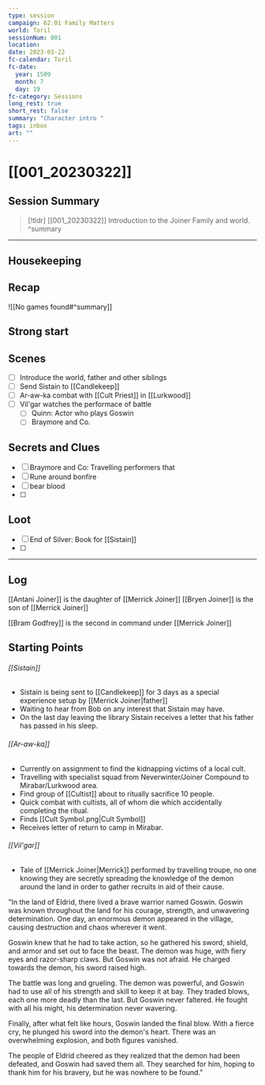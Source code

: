 ```yaml
---
type: session
campaign: 62.01 Family Matters
world: Toril
sessionNum: 001
location: 
date: 2023-03-22
fc-calendar: Toril
fc-date:
  year: 1509
  month: 7
  day: 19
fc-category: Sessions
long_rest: true
short_rest: false
summary: "Character intro "
tags: inbox
art: ""
---
```

# [[001_20230322]]

## Session Summary

> [!tldr] [[001_20230322]]
>  Introduction to the Joiner Family and world.
>  ^summary

---

## Housekeeping



## Recap

![[No games found#^summary]]

## Strong start

> 

## Scenes

- [ ] Introduce the world, father and other siblings
- [ ] Send Sistain to [[Candlekeep]] 
- [ ] Ar-aw-ka combat with [[Cult Priest]] in [[Lurkwood]]
- [ ] Vil'gar watches the performace of battle
	- [ ] Quinn: Actor who plays Goswin
	- [ ] Braymore and Co.

## Secrets and Clues

- [ ] Braymore and Co: Travelling performers that 
- [ ] Rune around bonfire
- [ ] bear blood
- [ ] 

## Loot

- [ ] End of Silver: Book for [[Sistain]]
- [ ] 

---

## Log

[[Antani Joiner]] is the daughter of [[Merrick Joiner]]
[[Bryen Joiner]] is the son of [[Merrick Joiner]]

[[Bram Godfrey]] is the second in command under [[Merrick Joiner]]

## Starting Points ##
###### [[Sistain]]
 - Sistain is being sent to [[Candlekeep]] for 3 days as a special experience setup by [[Merrick Joiner|father]]
 - Waiting to hear from Bob on any interest that Sistain may have.
 - On the last day leaving the library Sistain receives a letter that his father has passed in his sleep.

###### [[Ar-aw-ka]]
 - Currently on assignment to find the kidnapping victims of a local cult.
 - Travelling with specialist squad from Neverwinter/Joiner Compound to Mirabar/Lurkwood area.
 - Find group of [[Cultist]] about to ritually sacrifice 10 people.
 - Quick combat with cultists, all of whom die which accidentally completing the ritual.
 - Finds [[Cult Symbol.png|Cult Symbol]]
 - Receives letter of return to camp in Mirabar.

###### [[Vil'gar]]
 - Tale of [[Merrick Joiner|Merrick]] performed by travelling troupe, no one knowing they are secretly spreading the knowledge of the demon around the land in order to gather recruits in aid of their cause.

"In the land of Eldrid, there lived a brave warrior named Goswin. Goswin was known throughout the land for his courage, strength, and unwavering determination. One day, an enormous demon appeared in the village, causing destruction and chaos wherever it went.

Goswin knew that he had to take action, so he gathered his sword, shield, and armor and set out to face the beast. The demon was huge, with fiery eyes and razor-sharp claws. But Goswin was not afraid. He charged towards the demon, his sword raised high.

The battle was long and grueling. The demon was powerful, and Goswin had to use all of his strength and skill to keep it at bay. They traded blows, each one more deadly than the last. But Goswin never faltered. He fought with all his might, his determination never wavering.

Finally, after what felt like hours, Goswin landed the final blow. With a fierce cry, he plunged his sword into the demon's heart. There was an overwhelming explosion, and both figures vanished.

The people of Eldrid cheered as they realized that the demon had been defeated, and Goswin had saved them all. They searched for him, hoping to thank him for his bravery, but he was nowhere to be found."
